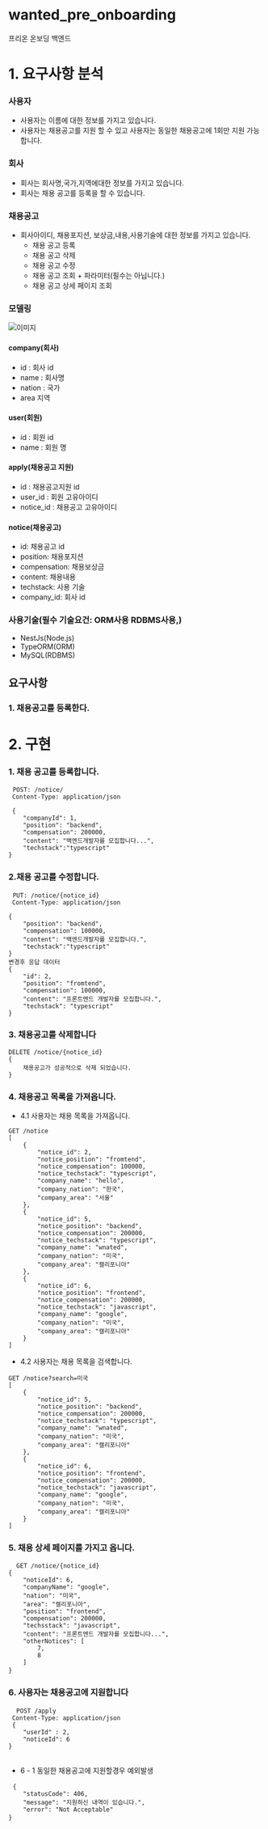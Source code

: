 # wanted_pre_onboarding
프리온 온보딩 백엔드

# 1. 요구사항 분석
### 사용자
- 사용자는 이름에 대한 정보를 가지고 있습니다.
- 사용자는 채용공고를 지원 할 수 있고 사용자는 동일한 채용공고에 1회만 지원 가능합니다.

### 회사
- 회사는 회사명,국가,지역에대한 정보를 가지고 있습니다.
- 회사는 채용 공고를 등록을 할 수 있습니다.
### 채용공고
- 회사아이디, 채용포지션, 보상금,내용,사용기술에 대한 정보를 가지고 있습니다.
    - 채용 공고 등록
    - 채용 공고 삭제
    - 채용 공고 수정
    - 채용 공고 조회 + 파라미터(필수는 아닙니다.)
    - 채용 공고 상세 페이지 조회
### 모델링
![이미지](/img/wanteddb.png)
#### company(회사)
- id : 회사 id
- name : 회사명 
- nation : 국가 
- area 지역

#### user(회원)
- id : 회원 id
- name : 회원 명

#### apply(채용공고 지원)
- id : 채용공고지원 id
- user_id : 회원 고유아이디
- notice_id : 채용공고 고유아이디

#### notice(채용공고)
- id: 채용공고 id
- position: 채용포지션
- compensation: 채용보상금
- content: 채용내용
- techstack: 사용 기술
- company_id: 회사 id

### 사용기술(필수 기술요건: ORM사용 RDBMS사용,)
- NestJs(Node.js)
- TypeORM(ORM)
- MySQL(RDBMS)
## 요구사항
### 1. 채용공고를 등록한다.

# 2. 구현
 ### 1. 채용 공고를 등록합니다. 
 <pre> <code>POST: /notice/
 Content-Type: application/json

 {
    "companyId": 1,
    "position": "backend",
    "compensation": 200000,
    "content": "백엔드개발자를 모집합니다...",
    "techstack":"typescript"
}</code></pre>

### 2.채용 공고를 수정합니다.
<pre> <code>PUT: /notice/{notice_id}
 Content-Type: application/json

{
    "position": "backend",
    "compensation": 100000,
    "content": "백엔드개발자를 모집합니다.",
    "techstack":"typescript"
}
변경후 응답 데이터
{
    "id": 2,
    "position": "fromtend",
    "compensation": 100000,
    "content": "프론트엔드 개발자를 모집합니다.",
    "techstack": "typescript"
}
</code></pre>

### 3. 채용공고를 삭제합니다
<pre><code>DELETE /notice/{notice_id}
{
    채용공고가 성공적으로 삭제 되었습니다.
}</code></pre>

### 4. 채용공고 목록을 가져옵니다.
- 4.1 사용자는 채용 목록을 가져옵니다.
<pre><code>GET /notice
[
    {
        "notice_id": 2,
        "notice_position": "fromtend",
        "notice_compensation": 100000,
        "notice_techstack": "typescript",
        "company_name": "hello",
        "company_nation": "한국",
        "company_area": "서울"
    },
    {
        "notice_id": 5,
        "notice_position": "backend",
        "notice_compensation": 200000,
        "notice_techstack": "typescript",
        "company_name": "wnated",
        "company_nation": "미국",
        "company_area": "캘리포니아"
    },
    {
        "notice_id": 6,
        "notice_position": "frontend",
        "notice_compensation": 200000,
        "notice_techstack": "javascript",
        "company_name": "google",
        "company_nation": "미국",
        "company_area": "캘리포니아"
    }
]</code></pre>
- 4.2 사용자는 채용 목록을 검색합니다.
<pre><code>GET /notice?search=미국
[
    {
        "notice_id": 5,
        "notice_position": "backend",
        "notice_compensation": 200000,
        "notice_techstack": "typescript",
        "company_name": "wnated",
        "company_nation": "미국",
        "company_area": "캘리포니아"
    },
    {
        "notice_id": 6,
        "notice_position": "frontend",
        "notice_compensation": 200000,
        "notice_techstack": "javascript",
        "company_name": "google",
        "company_nation": "미국",
        "company_area": "캘리포니아"
    }
]</code></pre>

### 5. 채용 상세 페이지를 가지고 옵니다.
<pre> <code> GET /notice/{notice_id}
{
    "noticeId": 6,
    "companyName": "google",
    "nation": "미국",
    "area": "캘리포니아",
    "position": "frontend",
    "compensation": 200000,
    "techsstack": "javascript",
    "content": "프론트엔드 개발자를 모집합니다...",
    "otherNotices": [
        7,
        8
    ]
}</code> </pre>
 ### 6. 사용자는 채용공고에 지원합니다
 <pre> <code> POST /apply 
 Content-Type: application/json
 {
    "userId" : 2,
    "noticeId": 6
}
 </code> </pre>
  - 6 - 1 동일한 채용공고에 지원할경우 예외발생 
<pre> <code>{
    "statusCode": 406,
    "message": "지원하신 내역이 있습니다.",
    "error": "Not Acceptable"
}</code> </pre>